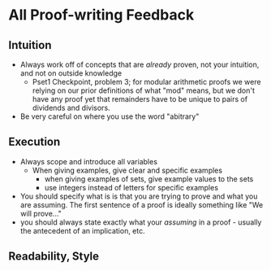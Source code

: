 # All Proof-writing Feedback

## Intuition
- Always work off of concepts that are *already* proven, not your intuition, and not on outside knowledge
	- Pset1 Checkpoint, problem 3; for modular arithmetic proofs we were relying on our prior definitions of what "mod" means, but we don't have any proof yet that remainders have to be unique to pairs of dividends and divisors.
- Be very careful on where you use the word "abitrary"

## Execution
- Always scope and introduce all variables 
	- When giving examples, give clear and specific examples
		- when giving examples of sets, give example values to the sets
		- use integers instead of letters for specific examples
- You should specify what is is that you are trying to prove and what you are assuming. The first sentence of a proof is ideally something like "We will prove..."
- you should always state exactly what your *assuming* in a proof - usually the antecedent of an implication, etc.

## Readability, Style